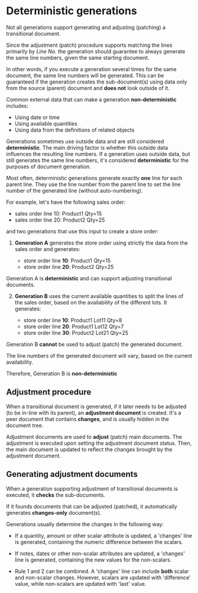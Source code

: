 # Deterministic generations

Not all generations support generating and adjusting (patching) a transitional document. 

Since the adjustment (patch) procedure supports matching the lines primarily by _Line No._ the generation should guarantee to always generate the same line numbers, given the same starting document.

In other words, if you execute a generation several times for the same document, the same line numbers will be generated. This can be guaranteed if the generation creates the sub-document(s) using data only from the source (parent) document and **does not** look outside of it. 

Common external data that can make a generation **non-deterministic** includes: 

- Using date or time
- Using available quantities
- Using data from the definitions of related objects

Generations sometimes use outside data and are still considered **deterministic**.
The main driving factor is whether this outside data influences the resulting line numbers.
If a generation uses outside data, but still generates the same line numbers, it's considered **deterministic** for the purposes of document generation.

Most often, deterministic generations generate exactly **one** line for each parent line. They use the line number from the parent line to set the line number of the generated line (without auto-numbering).

For example, let's have the following sales order:

- sales order line 10: Product1 Qty=15
- sales order line 20: Product2 Qty=25

and two generations that use this input to create a store order:

1. **Generation A**
   generates the store order using strictly the data from the sales order and generates:
   
     - store order line **10**: Product1 Qty=15
     - store order line **20**: Product2 Qty=25

Generation A is **deterministic** and can support adjusting transitional documents.

2. **Generation B**
   uses the current available quantities to split the lines of the sales order, based on the availability of the different lots. It generates:

     - store order line **10**: Product1 Lot11 Qty=8
     - store order line **20**: Product1 Lot12 Qty=7
     - store order line **30**: Product2 Lot21 Qty=25

Generation B **cannot** be used to adjust (patch) the generated document. 

The line numbers of the generated document will vary, based on the current availability.

Therefore, Generation B is **non-deterministic**
   
## Adjustment procedure

When a transitional document is generated, if it later needs to be adjusted (to be in-line with its parent), an **adjustment document** is created.
It's a peer document that contains **changes**, and is usually hidden in the document tree.

Adjustment documents are used to **adjust** (patch) main documents. The adjustment is executed upon setting the adjustment document status.
Then, the main document is updated to reflect the changes brought by the adjustment document.

## Generating adjustment documents

When a generation supporting adjustment of transitional documents is executed, it **checks** the sub-documents. 

If it founds documents that can be adjusted (patched), it automatically generates **changes-only** document(s). 

Generations usually determine the changes in the following way:

- If a quantity, amount or other scalar attribute is updated, a 'changes' line is generated, containing the numeric difference between the scalars.

- If notes, dates or other non-scalar attributes are updated, a 'changes' line is generated, containing the new values for the non-scalars.

- Rule 1 and 2 can be combined. A 'changes' line can include **both** scalar and non-scalar changes. However, scalars are updated with 'difference' value, while non-scalars are updated with 'last' value.
